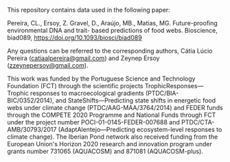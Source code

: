 This repository contains data used in the following paper:

Pereira, CL., Ersoy, Z. Gravel, D., Araújo, MB., Matias, MG. Future-proofing environmental DNA and trait- based predictions of food webs. Bioscience, biad089, https://doi.org/10.1093/biosci/biad089 

Any questions can be referred to the corresponding authors, Cátia Lúcio Pereira (catiaalpereira@gmail.com) and Zeynep Ersoy (zzeynepersoy@gmail.com).

This work was funded by the Portuguese Science and Technology Foundation (FCT) through the scientific projects TrophicResponses— Trophic responses to macroecological gradients (PTDC/BIA- BIC/0352/2014), and StateShifts—Predicting state shifts in energetic food webs under climate change (PTDC/AAG-MAA/3764/2014) and FEDER funds through the COMPETE 2020 Programme and National Funds through FCT under the project number POCI-01-0145-FEDER-007688 and PTDC/CTA- AMB/30793/2017 (AdaptAlentejo—Predicting ecosystem-level responses to climate change). The Iberian Pond network also received funding from the European Union's Horizon 2020 research and innovation program under grants number 731065 (AQUACOSM) and 871081 (AQUACOSM-plus).